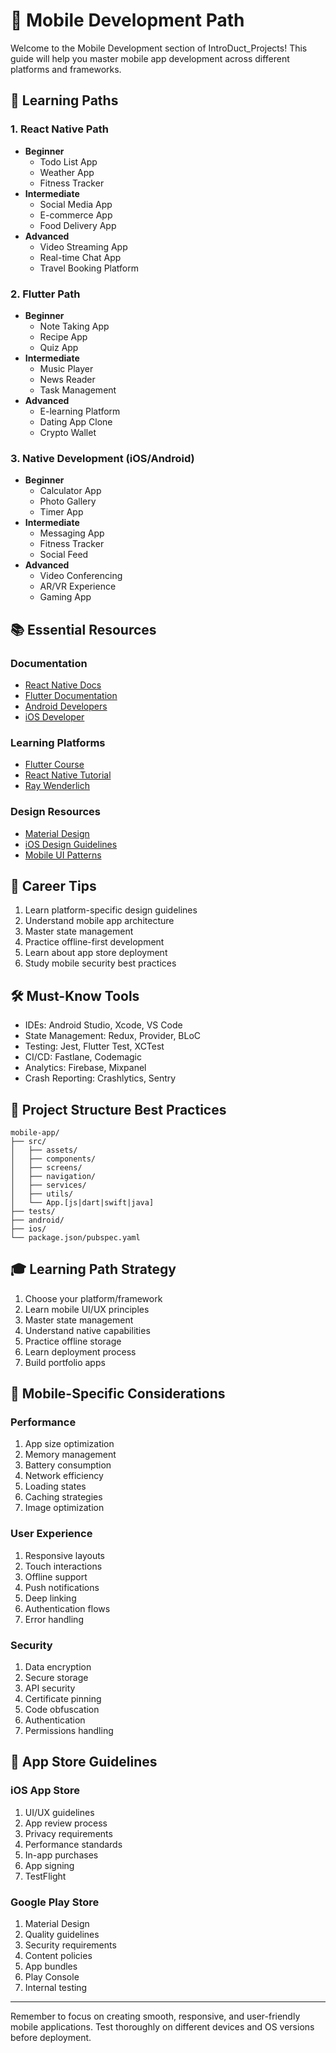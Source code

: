 # 📱 Mobile Development Path

Welcome to the Mobile Development section of IntroDuct_Projects! This guide will help you master mobile app development across different platforms and frameworks.

## 🎯 Learning Paths

### 1. React Native Path
- **Beginner**
  - Todo List App
  - Weather App
  - Fitness Tracker
- **Intermediate**
  - Social Media App
  - E-commerce App
  - Food Delivery App
- **Advanced**
  - Video Streaming App
  - Real-time Chat App
  - Travel Booking Platform

### 2. Flutter Path
- **Beginner**
  - Note Taking App
  - Recipe App
  - Quiz App
- **Intermediate**
  - Music Player
  - News Reader
  - Task Management
- **Advanced**
  - E-learning Platform
  - Dating App Clone
  - Crypto Wallet

### 3. Native Development (iOS/Android)
- **Beginner**
  - Calculator App
  - Photo Gallery
  - Timer App
- **Intermediate**
  - Messaging App
  - Fitness Tracker
  - Social Feed
- **Advanced**
  - Video Conferencing
  - AR/VR Experience
  - Gaming App

## 📚 Essential Resources

### Documentation
- [React Native Docs](https://reactnative.dev/docs/getting-started)
- [Flutter Documentation](https://docs.flutter.dev/)
- [Android Developers](https://developer.android.com/)
- [iOS Developer](https://developer.apple.com/documentation/)

### Learning Platforms
- [Flutter Course](https://www.udacity.com/course/build-native-mobile-apps-with-flutter--ud540)
- [React Native Tutorial](https://www.reactnative.express/)
- [Ray Wenderlich](https://www.raywenderlich.com/)

### Design Resources
- [Material Design](https://material.io/design)
- [iOS Design Guidelines](https://developer.apple.com/design/human-interface-guidelines/)
- [Mobile UI Patterns](https://mobile-patterns.com/)

## 💼 Career Tips

1. Learn platform-specific design guidelines
2. Understand mobile app architecture
3. Master state management
4. Practice offline-first development
5. Learn about app store deployment
6. Study mobile security best practices

## 🛠️ Must-Know Tools

- IDEs: Android Studio, Xcode, VS Code
- State Management: Redux, Provider, BLoC
- Testing: Jest, Flutter Test, XCTest
- CI/CD: Fastlane, Codemagic
- Analytics: Firebase, Mixpanel
- Crash Reporting: Crashlytics, Sentry

## 📝 Project Structure Best Practices

```
mobile-app/
├── src/
│   ├── assets/
│   ├── components/
│   ├── screens/
│   ├── navigation/
│   ├── services/
│   ├── utils/
│   └── App.[js|dart|swift|java]
├── tests/
├── android/
├── ios/
└── package.json/pubspec.yaml
```

## 🎓 Learning Path Strategy

1. Choose your platform/framework
2. Learn mobile UI/UX principles
3. Master state management
4. Understand native capabilities
5. Practice offline storage
6. Learn deployment process
7. Build portfolio apps

## 📱 Mobile-Specific Considerations

### Performance
1. App size optimization
2. Memory management
3. Battery consumption
4. Network efficiency
5. Loading states
6. Caching strategies
7. Image optimization

### User Experience
1. Responsive layouts
2. Touch interactions
3. Offline support
4. Push notifications
5. Deep linking
6. Authentication flows
7. Error handling

### Security
1. Data encryption
2. Secure storage
3. API security
4. Certificate pinning
5. Code obfuscation
6. Authentication
7. Permissions handling

## 🚀 App Store Guidelines

### iOS App Store
1. UI/UX guidelines
2. App review process
3. Privacy requirements
4. Performance standards
5. In-app purchases
6. App signing
7. TestFlight

### Google Play Store
1. Material Design
2. Quality guidelines
3. Security requirements
4. Content policies
5. App bundles
6. Play Console
7. Internal testing

---

Remember to focus on creating smooth, responsive, and user-friendly mobile applications. Test thoroughly on different devices and OS versions before deployment.
